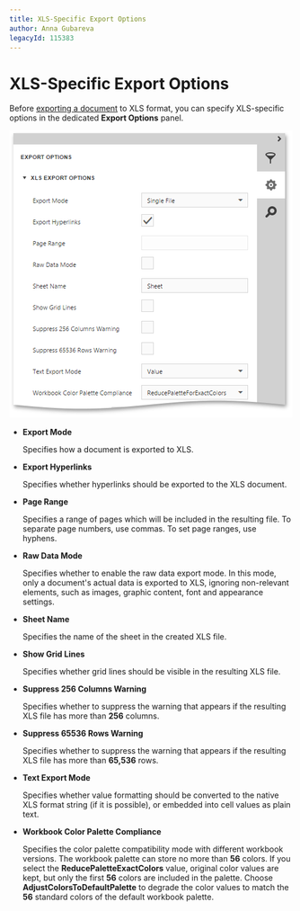 ```yaml
---
title: XLS-Specific Export Options
author: Anna Gubareva
legacyId: 115383
---
```

# XLS-Specific Export Options
Before [exporting a document](export-a-document.md) to XLS format, you can specify XLS-specific options in the dedicated **Export Options** panel.

![EUD_HTML5DV_XlsExportOptions](../../../../images/img121833.png)
* **Export Mode**
	
	Specifies how a document is exported to XLS.
* **Export Hyperlinks**
	
	Specifies whether hyperlinks should be exported to the XLS document.
* **Page Range**
	
	Specifies a range of pages which will be included in the resulting file. To separate page numbers, use commas. To set page ranges, use hyphens.
* **Raw Data Mode**
	
	Specifies whether to enable the raw data export mode. In this mode, only a document's actual data is exported to XLS, ignoring non-relevant elements, such as images, graphic content, font and appearance settings.
* **Sheet Name**
	
	Specifies the name of the sheet in the created XLS file.
* **Show Grid Lines**
	
	Specifies whether grid lines should be visible in the resulting XLS file.
* **Suppress 256 Columns Warning**
	
	Specifies whether to suppress the warning that appears if the resulting XLS file has more than **256** columns.
* **Suppress 65536 Rows Warning**
	
	Specifies whether to suppress the warning that appears if the resulting XLS file has more than **65,536** rows.
* **Text Export Mode**
	
	Specifies whether value formatting should be converted to the native XLS format string (if it is possible), or embedded into cell values as plain text.
* **Workbook Color Palette Compliance**
	
	Specifies the color palette compatibility mode with different workbook versions. The workbook palette can store no more than **56** colors. If you select the **ReducePaletteExactColors** value, original color values are kept, but only the first **56** colors are included in the palette. Choose **AdjustColorsToDefaultPalette** to degrade the color values to match the **56** standard colors of the default workbook palette.